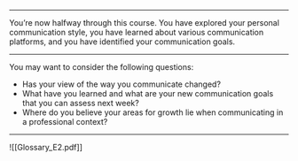 

---

You’re now halfway through this course. You have explored your personal communication style, you have learned about various communication platforms, and you have identified your communication goals.

---

You may want to consider the following questions:

- Has your view of the way you communicate changed?
- What have you learned and what are your new communication goals that you can assess next week?
- Where do you believe your areas for growth lie when communicating in a professional context?

---

![[Glossary_E2.pdf]]